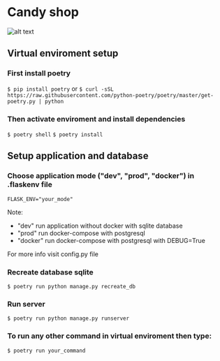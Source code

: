 # Candy shop

![alt text](https://secretldn.com/wp-content/uploads/2018/08/Wall-of-sweets-e1535647968627.jpg)

## Virtual enviroment setup

### First install poetry

`$ pip install poetry` or
`$ curl -sSL https://raw.githubusercontent.com/python-poetry/poetry/master/get-poetry.py | python`

### Then activate enviroment and install dependencies

`$ poetry shell`
`$ poetry install`

## Setup application and database

### Choose application mode ("dev", "prod", "docker") in .flaskenv file

`FLASK_ENV="your_mode"`

Note:

- "dev" run application without docker with sqlite database
- "prod" run docker-compose with postgresql
- "docker" run docker-compose with postgresql with DEBUG=True

For more info visit config.py file

### Recreate database sqlite

`$ poetry run python manage.py recreate_db`

### Run server

`$ poetry run python manage.py runserver`

### To run any other command in virtual enviroment then type:

`$ poetry run your_command`
